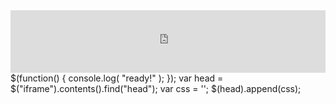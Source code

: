 <div style="margin:auto;overflow:hidden" class="framed-content framed-python-guide">
<iframe src="https://openml.github.io/openml-python/develop/usage.html"
        class="framed-github framed-python" height="100vh" width="100%" frameborder="0" id="python_api_frame"
        allowfullscreen sandbox="allow-scripts allow-same-origin">
  <p> <a href="https://openml.github.io/openml-python/develop/usage.html">
    Fallback link for browsers that don't support iframes
  </a> </p>
</iframe>
</div>

<javascipt>
$(function() {
    console.log( "ready!" );
});
var head = $("iframe").contents().find("head");
var css = '<style type="text/css">' +
          '#gh-banner{display:none}; ' +
          '</style>';
$(head).append(css);
</javascript>
